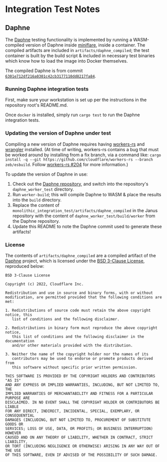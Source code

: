 # Integration Test Notes

## Daphne

The [Daphne](https://github.com/cloudflare/daphne) testing functionality is implemented by running a
WASM-compiled version of Daphne inside [miniflare](https://miniflare.dev), inside a container. The
compiled artifacts are included in `artifacts/daphne_compiled`; the test container is built by the
build script & included in necessary test binaries which know how to load the image into Docker
themselves.

The compiled Daphne is from commit [`6301e712df216a0301c42cb3177110dd8217fa84`](
https://github.com/cloudflare/daphne/commit/6301e712df216a0301c42cb3177110dd8217fa84).

### Running Daphne integration tests

First, make sure your workstation is set up per the instructions in the repository root's README.md.

Once `docker` is installed, simply run `cargo test` to run the Daphne integration tests.

### Updating the version of Daphne under test

Compiling a new version of Daphne requires having [workers-rs](
https://github.com/cloudflare/workers-rs) and [wrangler](https://github.com/cloudflare/wrangler)
installed. (At time of writing, workers-rs contains a bug that must be worked around by installing
from a fix branch, via a command like:
`cargo install -q --git https://github.com/cloudflare/workers-rs --branch zeb/esbuild`. Follow
[workers-rs #204](https://github.com/cloudflare/workers-rs/issues/204) for more information.)

To update the version of Daphne in use:

1. Check out the [Daphne repository](https://github.com/cloudflare/daphne), and switch into the
   repository's `daphne_worker_test` directory.
1. Run `worker-build`; this will compile Daphne to WASM & place the results into the `build`
   directory.
1. Replace the content of `monolithic_integration_test/artifacts/daphne_compiled` in the Janus
   repository with the content of `daphne_worker_test/build/worker` from the Daphne repository.
1. Update this README to note the Daphne commit used to generate these artifacts!

### License

The contents of `artifacts/daphne_compiled` are a compiled artifact of the
[Daphne](https://github.com/cloudflare/daphne) project, which is licensed under the [BSD 3-Clause
License](https://github.com/cloudflare/daphne/blob/6301e712df216a0301c42cb3177110dd8217fa84/LICENSE),
reproduced below:

```
BSD 3-Clause License

Copyright (c) 2022, Cloudflare Inc.

Redistribution and use in source and binary forms, with or without
modification, are permitted provided that the following conditions are met:

1. Redistributions of source code must retain the above copyright notice, this
   list of conditions and the following disclaimer.

2. Redistributions in binary form must reproduce the above copyright notice,
   this list of conditions and the following disclaimer in the documentation
   and/or other materials provided with the distribution.

3. Neither the name of the copyright holder nor the names of its
   contributors may be used to endorse or promote products derived from
   this software without specific prior written permission.

THIS SOFTWARE IS PROVIDED BY THE COPYRIGHT HOLDERS AND CONTRIBUTORS "AS IS"
AND ANY EXPRESS OR IMPLIED WARRANTIES, INCLUDING, BUT NOT LIMITED TO, THE
IMPLIED WARRANTIES OF MERCHANTABILITY AND FITNESS FOR A PARTICULAR PURPOSE ARE
DISCLAIMED. IN NO EVENT SHALL THE COPYRIGHT HOLDER OR CONTRIBUTORS BE LIABLE
FOR ANY DIRECT, INDIRECT, INCIDENTAL, SPECIAL, EXEMPLARY, OR CONSEQUENTIAL
DAMAGES (INCLUDING, BUT NOT LIMITED TO, PROCUREMENT OF SUBSTITUTE GOODS OR
SERVICES; LOSS OF USE, DATA, OR PROFITS; OR BUSINESS INTERRUPTION) HOWEVER
CAUSED AND ON ANY THEORY OF LIABILITY, WHETHER IN CONTRACT, STRICT LIABILITY,
OR TORT (INCLUDING NEGLIGENCE OR OTHERWISE) ARISING IN ANY WAY OUT OF THE USE
OF THIS SOFTWARE, EVEN IF ADVISED OF THE POSSIBILITY OF SUCH DAMAGE.
```